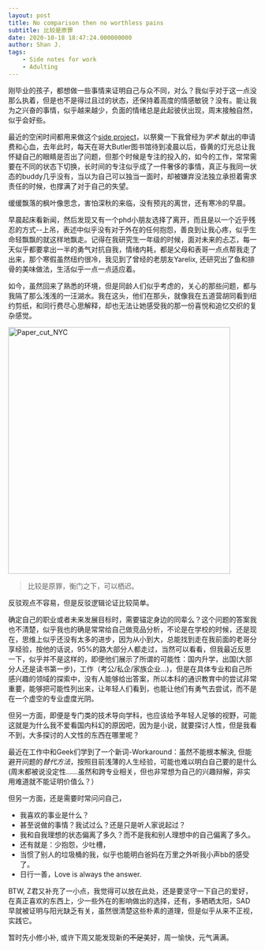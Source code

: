 ```yaml
---
layout: post
title: No comparison then no worthless pains
subtitle: 比较是原罪
date: 2020-10-18 18:47:24.000000000
author: Shan J.
tags:
    - Side notes for work
    - Adulting
---
```


刚毕业的孩子，都想做一些事情来证明自己与众不同，对么？我似乎对于这一点没那么执着，但是也不是得过且过的状态，还保持着高度的情感敏锐？没有。能让我为之兴奋的事情，似乎越来越少，负面的情绪总是此起彼伏出现，周末接触自然，似乎会好些。

最近的空闲时间都用来做这个[side project](https://shanj21.shinyapps.io/Pending_PhD_program_2021/?_ga=2.183623462.1253506790.1602589410-168067004.1602472878)，以祭奠一下我曾经为*学术* 献出的申请费和心血，去年此时，每天在哥大Butler图书馆待到凌晨以后，昏黄的灯光总让我怀疑自己的眼睛是否出了问题，但那个时候是专注的投入的，如今的工作，常常需要在不同的状态下切换，长时间的专注似乎成了一件奢侈的事情，真正与我同一状态的buddy几乎没有，当以为自己可以独当一面时，却被嫌弃没法独立承担着需求责任的时候，也撑满了对于自己的失望。

缓缓飘落的枫叶像思念，害怕深秋的来临，没有预兆的离世，还有寒冷的早晨。

早晨起床看新闻，然后发现又有一个phd小朋友选择了离开，而且是以一个近乎残忍的方式--上吊，表述中似乎没有对于外在的任何抱怨，善良到让我心疼，似乎生命轻飘飘的就这样地飘走。记得在我研究生一年级的时候，面对未来的忐忑，每一天似乎都要拿出一半的勇气对抗自我，情绪内耗，都是父母和表哥一点点帮我走了出来，那个寒假虽然纽约很冷，我见到了曾经的老朋友Yarelix, 还研究出了鱼和排骨的美味做法，生活似乎一点一点适应着。

如今，虽然回来了熟悉的环境，但是同龄人们似乎考虑的，关心的那些问题，都与我隔了那么浅浅的一汪湖水。我在这头，他们在那头，就像我在五道营胡同看到纽约剪纸，和同行费尽心思解释，却也无法让她感受我的那一份喜悦和追忆交织的复杂感觉。

<img src= "/img/Paper_cut" alt="Paper_cut_NYC" width="450" height="500">

>  比较是原罪，衡门之下，可以栖迟。

反驳观点不容易，但是反驳逻辑论证比较简单。

确定自己的职业或者未来发展目标时，需要锚定身边的同辈么？这个问题的答案我也不清楚，似乎我也的确是常常给自己做竞品分析，不论是在学校的时候，还是现在，思维上似乎还没有太多的进步，因为从小到大，总能找到走在我前面的老哥分享经验，按他的话说，95%的路大部分人都走过，当然可以看看，但我最近反思一下，似乎并不是这样的，即便他们展示了所谓的可能性：国内升学，出国(大部分人还是读书第一步)，工作（考公/私企/家族企业...)，但是在具体专业和自己所感兴趣的领域的探索中，没有人能够给出答案，所以本科的通识教育中的尝试非常重要，能够把可能性列出来，让年轻人们看到，也能让他们有勇气去尝试，而不是在一个虚空的专业虚度光阴。

但另一方面，即便是专门类的技术导向学科，也应该给予年轻人足够的视野，可能这就是为什么我不爱看国内科幻的原因吧，因为是小说，就要探讨人性，但是我看不到，大多探讨的人文性的东西在哪里呢？

最近在工作中和Geek们学到了一个新词-Workaround：虽然不能根本解決, 但能避开问题的*替代方法*，按照目前浅薄的人生经验，可能也难以明白自己要的是什么(周末都被说没定性……虽然和跨专业相关，但也非常想为自己的兴趣辩解，非实用难道就不能证明价值么？）

但另一方面，还是需要时常问问自己，

* 我喜欢的事业是什么？
* 甚至说做的事情？我试过么？还是只是听人家说起过？
* 我和自我理想的状态偏离了多久？而不是我和别人理想中的自己偏离了多久。
* 还有就是：少抱怨，少吐槽，
* 当惯了别人的垃圾桶的我，似乎也能明白爸妈在万里之外听我小声bb的感受了。
* 日行一善，Love is always the answer.

BTW, Z君又补充了一小点，我觉得可以放在此处，还是要坚守一下自己的爱好，在真正喜欢的东西上，少一些外在的影响做出的选择，还有，多晒晒太阳，SAD早就被证明与阳光缺乏有关，虽然很清楚这些朴素的道理，但是似乎从来不正视，实践它。

暂时先小修小补, 或许下周又能发现新的~~不足~~美好，周一愉快，元气满满。
